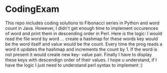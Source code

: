# CodingExam
This repo includes coding solutions
to Fibonacci series in Python and word count in Java. 
However, I didn't get enough time to implement occurences of word and print them in descending order in Perl.
Here is the logic:
I would read the file word by word ... create a hashmap for these words
key would be the word itself and value would be the count. 
Every time the prog reads a word it updates the hashmap and increments the count by 1. If the word is not present it would create new key- value pair.
Finally I have to display these keys with descendign order of their values.
I hope u understand, if I have the logic I just need to understand perl syntax to implement :)


